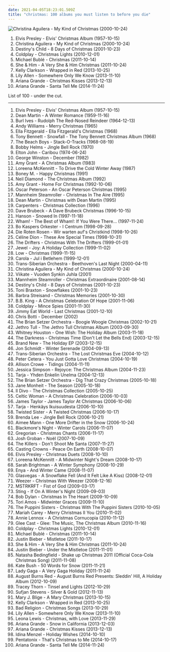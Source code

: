 ```yaml
---
date: 2021-04-05T18:23:01.509Z
title: "christmas: 100 albums you must listen to before you die"
---
```

![Christina Aguilera - My Kind of Christmas (2000-10-24)](http://coverartarchive.org/release/35009a6d-3c48-4180-a6dc-81d4734a97a6/2755304343-500.jpg "Christina Aguilera - My Kind of Christmas (2000-10-24)")
<ol class="albums">
<li data-cover="https://img.discogs.com/HYKvdizEzDpmnAU1DGDaiDKrAn4=/fit-in/350x362/filters:strip_icc():format(jpeg):mode_rgb():quality(90)/discogs-images/R-4999038-1385813760-4727.jpeg.jpg" data-tags="christmas" role="button">Elvis Presley - Elvis' Christmas Album (1957-10-15)</li>
<li data-cover="http://coverartarchive.org/release/35009a6d-3c48-4180-a6dc-81d4734a97a6/2755304343-500.jpg" data-tags="christmas" role="button">Christina Aguilera - My Kind of Christmas (2000-10-24)</li>
<li data-cover="https://img.discogs.com/8PvYQF5pOtQZTkbR5BeY-glwGDo=/fit-in/600x526/filters:strip_icc():format(jpeg):mode_rgb():quality(90)/discogs-images/R-4919003-1384164068-9819.jpeg.jpg" data-tags="christmas" role="button">Destiny's Child - 8 Days of Christmas (2001-10-23)</li>
<li data-cover="http://coverartarchive.org/release/60186f6c-bc07-482c-bebb-546f0f8db711/2874480896-500.jpg" data-tags="christmas" role="button">Coldplay - Christmas Lights (2010-12-01)</li>
<li data-cover="http://coverartarchive.org/release/1931b6f1-2940-461f-931f-e2c0adaa755f/4358923410-500.jpg" data-tags="christmas" role="button">Michael Bublé - Christmas (2011-10-14)</li>
<li data-cover="http://coverartarchive.org/release/5bf9dfbc-a02c-40e0-ba09-7348928b6093/4804310167-500.jpg" data-tags="christmas" role="button">She & Him - A Very She & Him Christmas (2011-10-24)</li>
<li data-cover="http://coverartarchive.org/release/52b7afe9-1e61-4a56-9194-d3f5e6db7487/5515861936-500.jpg" data-tags="christmas" role="button">Kelly Clarkson - Wrapped in Red (2013-10-25)</li>
<li data-cover="http://coverartarchive.org/release/7672ac66-398b-45e8-af78-b78c0788c41c/28251841928-500.jpg" data-tags="pop, christmas, lily allen" role="button">Lily Allen - Somewhere Only We Know (2013-11-10)</li>
<li data-cover="http://coverartarchive.org/release/6bc63447-9eda-43f1-8095-2674ea6c956d/6149561466-500.jpg" data-tags="christmas, ariana grande" role="button">Ariana Grande - Christmas Kisses (2013-12-13)</li>
<li data-cover="http://coverartarchive.org/release/79fd65e4-d145-46be-b8fa-b098c2ba5f12/10014987904-500.jpg" data-tags="pop, ariana grande" role="button">Ariana Grande - Santa Tell Me (2014-11-24)</li>
</ol>
List of 100 - under the cut.
<!-- more -->

_________________

<ol class="albums">
<li data-cover="https://img.discogs.com/HYKvdizEzDpmnAU1DGDaiDKrAn4=/fit-in/350x362/filters:strip_icc():format(jpeg):mode_rgb():quality(90)/discogs-images/R-4999038-1385813760-4727.jpeg.jpg" data-tags="christmas" role="button">
Elvis Presley - Elvis' Christmas Album (1957-10-15)
</li>
<li data-cover="https://img.discogs.com/SLHvUGuK0FpdT-L2DU2lyfOgXhE=/fit-in/600x600/filters:strip_icc():format(jpeg):mode_rgb():quality(90)/discogs-images/R-1930451-1419517650-7028.jpeg.jpg" data-tags="christmas" role="button">
Dean Martin - A Winter Romance (1959-11-16)
</li>
<li data-cover="http://coverartarchive.org/release/bd3a63d2-4c6e-499b-adeb-7cc79a545a89/21388879054-500.jpg" data-tags="christmas, holiday" role="button">
Burl Ives - Rudolph The Red-Nosed Reindeer (1964-12-13)
</li>
<li data-cover="https://img.discogs.com/TDWGzEU49-WhTXnflPEkdHvNEho=/fit-in/600x600/filters:strip_icc():format(jpeg):mode_rgb():quality(90)/discogs-images/R-6563329-1591075238-9601.jpeg.jpg" data-tags="christmas, andy williams" role="button">
Andy Williams - Merry Christmas (1965)
</li>
<li data-cover="https://img.discogs.com/n7hdx9Iq9dvxdPqJ3jLY94amJvs=/fit-in/600x517/filters:strip_icc():format(jpeg):mode_rgb():quality(90)/discogs-images/R-1870323-1249296552.jpeg.jpg" data-tags="christmas, jazz" role="button">
Ella Fitzgerald - Ella Fitzgerald's Christmas (1968)
</li>
<li data-cover="https://img.discogs.com/cfc9e7fd50d7c9c08931869b95f6849a01d0635d/images/spacer.gif" data-tags="jazz, christmas, oldies, tony bennett, golden oldies, mastersinger, vocalistas masculinos, t bennett" role="button">
Tony Bennett - Snowfall - The Tony Bennett Christmas Album (1968)
</li>
<li data-cover="http://coverartarchive.org/release/70538a32-f163-4896-a22f-90a1f529ca56/14713576932-500.jpg" data-tags="surf, beach boys, rock" role="button">
The Beach Boys - Stack-O-Tracks (1968-08-19)
</li>
<li data-cover="https://img.discogs.com/2GuWtE3c7zZ3hS8M_rf3YFaaKx8=/fit-in/600x600/filters:strip_icc():format(jpeg):mode_rgb():quality(90)/discogs-images/R-9408304-1480047513-1244.jpeg.jpg" data-tags="christmas" role="button">
Bobby Helms - Jingle Bell Rock (1970)
</li>
<li data-cover="https://img.discogs.com/8z-e2MwiciiuZZx75McxMAtuMyU=/fit-in/301x300/filters:strip_icc():format(jpeg):mode_rgb():quality(90)/discogs-images/R-3268465-1323164977.jpeg.jpg" data-tags="rock, elton john" role="button">
Elton John - Caribou (1974-06-24)
</li>
<li data-cover="http://coverartarchive.org/release/817db1fb-c7d4-4e20-9297-ebb49dbe13eb/9553263290-500.jpg" data-tags="solo piano" role="button">
George Winston - December (1982)
</li>
<li data-cover="http://coverartarchive.org/release/4707f079-4c60-4335-9acf-168ae0ddd57b/14896123325-500.jpg" data-tags="christmas" role="button">
Amy Grant - A Christmas Album (1983)
</li>
<li data-cover="http://coverartarchive.org/release/b104242b-563b-4fc8-907f-c0ec83313c46/3342241188-500.jpg" data-tags="christmas, celtic" role="button">
Loreena McKennitt - To Drive the Cold Winter Away (1987)
</li>
<li data-cover="http://coverartarchive.org/release/6eaebcb5-e0d6-4cc4-9896-b6a21cb9b9f2/11808092542-500.jpg" data-tags="christmas" role="button">
Boney M. - Happy Christmas (1991)
</li>
<li data-cover="http://coverartarchive.org/release/c71dc3d9-0f5e-4b60-8d19-1f3d51452769/18231871366-500.jpg" data-tags="christmas" role="button">
Neil Diamond - The Christmas Album (1992)
</li>
<li data-cover="http://coverartarchive.org/release/7e3fe3f1-6933-44f0-be24-70f1b8cab492/11201683677-500.jpg" data-tags="christmas" role="button">
Amy Grant - Home For Christmas (1992-10-06)
</li>
<li data-cover="http://coverartarchive.org/release/28ddf050-f182-47c4-91b6-28aae53e3675/22727282584-500.jpg" data-tags="christmas" role="button">
Oscar Peterson - An Oscar Peterson Christmas (1995)
</li>
<li data-cover="http://coverartarchive.org/release/68a12935-4b10-4baf-a615-16e3a8e33e00/9682153249-500.jpg" data-tags="christmas" role="button">
Mannheim Steamroller - Christmas In The Aire (1995)
</li>
<li data-cover="https://img.discogs.com/nyq6CKw6hY0sp4aOYPAzy0uhaT4=/fit-in/320x320/filters:strip_icc():format(jpeg):mode_rgb():quality(90)/discogs-images/R-6273650-1415381411-7036.jpeg.jpg" data-tags="christmas" role="button">
Dean Martin - Christmas with Dean Martin (1995)
</li>
<li data-cover="http://coverartarchive.org/release/d09e9d94-6c49-4e1e-bb12-4cbe4201ba79/12071824817-500.jpg" data-tags="christmas" role="button">
Carpenters - Christmas Collection (1996)
</li>
<li data-cover="http://coverartarchive.org/release/507ea730-87f3-3ac5-bb42-14c2d5777971/7447088196-500.jpg" data-tags="christmas" role="button">
Dave Brubeck - A Dave Brubeck Christmas (1996-10-15)
</li>
<li data-cover="http://coverartarchive.org/release/9a347c3d-a77e-4ae7-81df-331e96a16455/16665174665-500.jpg" data-tags="christmas" role="button">
Hanson - Snowed In (1997-11-18)
</li>
<li data-cover="https://img.discogs.com/jhz1ESeWMju8dgdTWs7KccxjBdI=/fit-in/600x600/filters:strip_icc():format(jpeg):mode_rgb():quality(90)/discogs-images/R-8777163-1495197926-7879.jpeg.jpg" data-tags="pop, 80s" role="button">
Wham! - The Best of Wham!: If You Were There... (1997-11-24)
</li>
<li data-cover="http://coverartarchive.org/release/5e6a6ecc-f11a-47b4-808d-5d07ff48f86c/15048503771-500.jpg" data-tags="christmas, jazz nightclub" role="button">
Bo Kaspers Orkester - I Centrum (1998-09-28)
</li>
<li data-cover="https://img.discogs.com/SGrap9bcc2APsdNcKBq2feoWg7A=/fit-in/600x600/filters:strip_icc():format(jpeg):mode_rgb():quality(90)/discogs-images/R-468975-1449766564-8059.jpeg.jpg" data-tags="christmas" role="button">
Die Roten Rosen - Wir warten auf's Christkind (1998-10-26)
</li>
<li data-cover="https://img.discogs.com/qcu4InFyNC16nBkhgsVdSutOlTU=/fit-in/500x487/filters:strip_icc():format(jpeg):mode_rgb():quality(90)/discogs-images/R-9557779-1482729909-2391.jpeg.jpg" data-tags="christmas" role="button">
Céline Dion - These Are Special Times (1998-10-31)
</li>
<li data-cover="https://img.discogs.com/M0DoVYV6xD7VT9AnG9IY_f1pOEY=/fit-in/225x225/filters:strip_icc():format(jpeg):mode_rgb():quality(90)/discogs-images/R-11484448-1517153251-9461.jpeg.jpg" data-tags="christmas" role="button">
The Drifters - Christmas With The Drifters (1999-01-01)
</li>
<li data-cover="http://coverartarchive.org/release/2d495786-b313-418a-b097-0a646566c082/17164554528-500.jpg" data-tags="christmas" role="button">
Jewel - Joy: A Holiday Collection (1999-11-02)
</li>
<li data-cover="https://img.discogs.com/ijwSpz0EVqFUi4n6dFYG7aTXXgQ=/fit-in/600x525/filters:strip_icc():format(jpeg):mode_rgb():quality(90)/discogs-images/R-395605-1135255743.jpeg.jpg" data-tags="christmas" role="button">
Low - Christmas (1999-11-15)
</li>
<li data-cover="http://coverartarchive.org/release/21c580ff-c0e9-41f1-92a2-cb52e8947da3/21347557850-500.jpg" data-tags="christmas" role="button">
Carola - Jul i Betlehem (1999-12-01)
</li>
<li data-cover="http://coverartarchive.org/release/8dc54860-4a3b-4757-bbe4-a3e852525f3a/3885285137-500.jpg" data-tags="symphonic metal, rock opera" role="button">
Trans-Siberian Orchestra - Beethoven's Last Night (2000-04-11)
</li>
<li data-cover="http://coverartarchive.org/release/35009a6d-3c48-4180-a6dc-81d4734a97a6/2755304343-500.jpg" data-tags="christmas" role="button">
Christina Aguilera - My Kind of Christmas (2000-10-24)
</li>
<li data-cover="https://img.discogs.com/y8eW4wQVl2doL_eZBSC9_3X1QUY=/fit-in/300x300/filters:strip_icc():format(jpeg):mode_rgb():quality(90)/discogs-images/R-4410350-1364142698-1001.jpeg.jpg" data-tags="christmas" role="button">
Viikate - Vuoden Synkin Juhla (2001)
</li>
<li data-cover="http://coverartarchive.org/release/d88d3c64-5a74-4826-bf94-d86f99065d43/3485050140-500.jpg" data-tags="christmas" role="button">
Mannheim Steamroller - Christmas Extraordinaire (2001-08-14)
</li>
<li data-cover="https://img.discogs.com/8PvYQF5pOtQZTkbR5BeY-glwGDo=/fit-in/600x526/filters:strip_icc():format(jpeg):mode_rgb():quality(90)/discogs-images/R-4919003-1384164068-9819.jpeg.jpg" data-tags="christmas" role="button">
Destiny's Child - 8 Days of Christmas (2001-10-23)
</li>
<li data-cover="http://coverartarchive.org/release/fafc7960-3f8b-4758-96df-c79c845dd82a/5588308601-500.jpg" data-tags="christmas" role="button">
Toni Braxton - Snowflakes (2001-10-23)
</li>
<li data-cover="http://coverartarchive.org/release/9502d221-6fca-47c5-84e3-a3d515eeca3b/25148548594-500.jpg" data-tags="christmas" role="button">
Barbra Streisand - Christmas Memories (2001-10-30)
</li>
<li data-cover="http://coverartarchive.org/release/47b288f1-9dcd-4c3e-8325-e60650b91d2b/11904167474-500.jpg" data-tags="christmas" role="button">
B.B. King - A Christmas Celebration Of Hope (2001-11-06)
</li>
<li data-cover="http://coverartarchive.org/release/84445eae-572b-404e-95f4-177a6c990d03/7812505407-500.jpg" data-tags="alternative rock" role="button">
Coldplay - Mince Spies (2001-11-30)
</li>
<li data-cover="http://coverartarchive.org/release/0f37e0bf-5f79-42e8-be0b-1782bc788355/1475380053-500.jpg" data-tags="christmas" role="button">
Jimmy Eat World - Last Christmas (2001-12-10)
</li>
<li data-cover="http://coverartarchive.org/release/c640ddaa-eef3-4604-84a5-e46fe08c3c3c/9487024052-500.jpg" data-tags="christmas" role="button">
Chris Botti - December (2002)
</li>
<li data-cover="https://via.placeholder.com/450" data-tags="christmas" role="button">
The Brian Setzer Orchestra - Boogie Woogie Christmas (2002-10-21)
</li>
<li data-cover="http://coverartarchive.org/release/a906761e-47e4-46a5-b509-6f60f46fa1e9/8731132141-500.jpg" data-tags="progressive rock, classic rock, rock, christmas, folk rock, jethro tull" role="button">
Jethro Tull - The Jethro Tull Christmas Album (2003-09-30)
</li>
<li data-cover="http://coverartarchive.org/release/69c6b871-dfc7-4bc1-bab9-d4d0ac461176/13559106665-500.jpg" data-tags="christmas" role="button">
Whitney Houston - One Wish: The Holiday Album (2003-11-18)
</li>
<li data-cover="https://img.discogs.com/RulD160L5S6In4IiQB1fmPO-XtY=/fit-in/600x462/filters:strip_icc():format(jpeg):mode_rgb():quality(90)/discogs-images/R-1717301-1391579218-7038.jpeg.jpg" data-tags="hard rock, christmas, christmas music, weihnacht, bjartes jul, inappropriate child choirs" role="button">
The Darkness - Christmas Time (Don't Let the Bells End) (2003-12-15)
</li>
<li data-cover="http://coverartarchive.org/release/a6a106d9-b42c-4472-a0d1-dfdbdf1187fd/6295106134-500.jpg" data-tags="christmas" role="button">
Brand New - The Holiday EP (2003-12-15)
</li>
<li data-cover="https://img.discogs.com/tZUbIgIOFwGcOdGUMoZq_sihhYs=/fit-in/600x608/filters:strip_icc():format(jpeg):mode_rgb():quality(90)/discogs-images/R-14803942-1581907039-7504.jpeg.jpg" data-tags="piano" role="button">
Jon Schmidt - Winter Serenade (2004-09-13)
</li>
<li data-cover="http://coverartarchive.org/release/4526e591-2a5f-4d73-98b6-df8e5410dc5c/18723612263-500.jpg" data-tags="christmas" role="button">
Trans-Siberian Orchestra - The Lost Christmas Eve (2004-10-12)
</li>
<li data-cover="http://coverartarchive.org/release/4f53e927-6bd8-4e62-99fb-18cf01afe460/5161480423-500.jpg" data-tags="christmas" role="button">
Peter Cetera - You Just Gotta Love Christmas (2004-10-19)
</li>
<li data-cover="http://coverartarchive.org/release/cf1d0781-961d-4396-930b-4533d3ee37fa/11404567568-500.jpg" data-tags="christmas" role="button">
Allison Crowe - Tidings (2004-11-11)
</li>
<li data-cover="http://coverartarchive.org/release/f44a8e26-9203-4820-b05d-623d46ced2fe/9752179891-500.jpg" data-tags="christmas" role="button">
Jessica Simpson - Rejoyce: The Christmas Album (2004-11-23)
</li>
<li data-cover="http://coverartarchive.org/release/8d076e7c-42d4-40bc-a912-7c7e4400b65b/11322629989-500.jpg" data-tags="christmas, new age, spiritual, relaxing, transym, taria" role="button">
Tarja - Yhden Enkelin Unelma (2004-12-13)
</li>
<li data-cover="http://coverartarchive.org/release/e62a3c85-299a-30e0-858b-384c330161c2/3375568289-500.jpg" data-tags="christmas" role="button">
The Brian Setzer Orchestra - Dig That Crazy Christmas (2005-10-18)
</li>
<li data-cover="https://img.discogs.com/k4cq25pKRzkGz8NGG3LarPtxo7g=/fit-in/600x450/filters:strip_icc():format(jpeg):mode_rgb():quality(90)/discogs-images/R-7752263-1502945674-7393.jpeg.jpg" data-tags="christmas" role="button">
Jane Monheit - The Season (2005-10-18)
</li>
<li data-cover="http://coverartarchive.org/release/c1253c24-e19a-49f6-9b16-f78901359eda/5794044462-500.jpg" data-tags="christmas" role="button">
Il Divo - The Christmas Collection (2005-10-25)
</li>
<li data-cover="http://coverartarchive.org/release/dd71e647-22fa-3975-803a-3df38034ca37/1339635847-500.jpg" data-tags="christmas" role="button">
Celtic Woman - A Christmas Celebration (2006-10-03)
</li>
<li data-cover="https://img.discogs.com/BzCTeZTUeMbKNQya5QbEtRoXZmQ=/fit-in/500x452/filters:strip_icc():format(jpeg):mode_rgb():quality(90)/discogs-images/R-7884515-1453564781-3160.jpeg.jpg" data-tags="christmas" role="button">
James Taylor - James Taylor At Christmas (2006-10-06)
</li>
<li data-cover="http://coverartarchive.org/release/0257cd0d-999b-426b-b098-3902c691996a/11322636619-500.jpg" data-tags="christmas" role="button">
Tarja - Henkäys Ikuisuudesta (2006-10-10)
</li>
<li data-cover="http://coverartarchive.org/release/0bb14712-6a5d-40de-a6b8-e1d197a917a7/24464277312-500.jpg" data-tags="christmas" role="button">
Twisted Sister - A Twisted Christmas (2006-10-17)
</li>
<li data-cover="http://coverartarchive.org/release/6310c4fc-cddf-47d8-8b81-0d458a3ff738/28446670325-500.jpg" data-tags="christmas" role="button">
Brenda Lee - Jingle Bell Rock (2006-10-21)
</li>
<li data-cover="https://img.discogs.com/IaEqoDFxs8cdVnmSfrZIWdWicXs=/fit-in/589x600/filters:strip_icc():format(jpeg):mode_rgb():quality(90)/discogs-images/R-2216801-1271632494.jpeg.jpg" data-tags="christmas" role="button">
Aimee Mann - One More Drifter in the Snow (2006-10-24)
</li>
<li data-cover="http://coverartarchive.org/release/be55e2b7-359f-4459-8e2e-e9eb681fc89e/19914537771-500.jpg" data-tags="christmas" role="button">
Blackmore's Night - Winter Carols (2006-11-07)
</li>
<li data-cover="http://coverartarchive.org/release/9ccc5899-7a4e-4a45-b8d0-3e164c828a43/9071339997-500.jpg" data-tags="christmas" role="button">
Gregorian - Christmas Chants (2006-11-17)
</li>
<li data-cover="http://coverartarchive.org/release/a46eae1e-d311-420e-8ab4-be16f58bcb38/5900493704-500.jpg" data-tags="christmas, christmas songs" role="button">
Josh Groban - Noël (2007-10-09)
</li>
<li data-cover="http://coverartarchive.org/release/1511dd98-36f7-42d8-93d3-f2ffcd2d2850/26544747762-500.jpg" data-tags="indie rock" role="button">
The Killers - Don't Shoot Me Santa (2007-11-27)
</li>
<li data-cover="http://coverartarchive.org/release/d6cf3c27-8c7a-449e-8994-da8ded69efa6/23780634376-500.jpg" data-tags="christmas" role="button">
Casting Crowns - Peace On Earth (2008-10-07)
</li>
<li data-cover="http://coverartarchive.org/release/1bc5bc46-5c16-48e3-98d0-1ab2318ab502/15709875070-500.jpg" data-tags="christmas" role="button">
Elvis Presley - Christmas Duets (2008-10-10)
</li>
<li data-cover="http://coverartarchive.org/release/2d2b3e0e-870c-31d2-a483-9791a8e08363/4610925301-500.jpg" data-tags="christmas, celtic, folk" role="button">
Loreena McKennitt - A Midwinter Night's Dream (2008-10-17)
</li>
<li data-cover="https://img.discogs.com/ehfns-p5LDPQs5iXRD9L-2q2pCg=/fit-in/600x532/filters:strip_icc():format(jpeg):mode_rgb():quality(90)/discogs-images/R-1554943-1228046368.jpeg.jpg" data-tags="christmas" role="button">
Sarah Brightman - A Winter Symphony (2008-10-29)
</li>
<li data-cover="http://coverartarchive.org/release/16d139e2-e940-36e4-b865-99f4dd667573/14012130666-500.jpg" data-tags="christmas" role="button">
Enya - And Winter Came (2008-11-07)
</li>
<li data-cover="https://img.discogs.com/OXIKakTn7UcEl4263sUT3lKcVj8=/fit-in/600x600/filters:strip_icc():format(jpeg):mode_rgb():quality(90)/discogs-images/R-2093424-1326083074.jpeg.jpg" data-tags="christmas" role="button">
Glasvegas - A Snowflake Fell (And It Felt Like A Kiss) (2008-12-01)
</li>
<li data-cover="http://coverartarchive.org/release/3ba5ab28-11fa-4e0b-b444-7ac23c20f148/3352621585-500.jpg" data-tags="christmas" role="button">
Weezer - Christmas With Weezer (2008-12-16)
</li>
<li data-cover="https://img.discogs.com/-DRPp_LWq8HBapQbL1grC57diKs=/fit-in/320x319/filters:strip_icc():format(jpeg):mode_rgb():quality(90)/discogs-images/R-1709934-1238425451.jpeg.jpg" data-tags="electronic" role="button">
MSTRKRFT - Fist of God (2009-03-17)
</li>
<li data-cover="https://img.discogs.com/TqHoppCselVVzOlRXazFz6FmckM=/fit-in/600x600/filters:strip_icc():format(jpeg):mode_rgb():quality(90)/discogs-images/R-1809556-1244749887.jpeg.jpg" data-tags="christmas" role="button">
Sting - If On A Winter's Night (2009-09-03)
</li>
<li data-cover="http://coverartarchive.org/release/21a128c8-9d86-3fbd-8aca-9f66226b7687/5726973508-500.jpg" data-tags="christmas" role="button">
Bob Dylan - Christmas In The Heart (2009-10-09)
</li>
<li data-cover="http://coverartarchive.org/release/140fb0d5-2f68-4fe6-a12e-ff5feb790a80/2576250976-500.jpg" data-tags="christmas" role="button">
Tori Amos - Midwinter Graces (2009-11-10)
</li>
<li data-cover="https://img.discogs.com/H5gIO9Z-jYctPBa-US-WGiaLCmQ=/fit-in/500x500/filters:strip_icc():format(jpeg):mode_rgb():quality(90)/discogs-images/R-2644301-1358101577-9483.jpeg.jpg" data-tags="christmas" role="button">
The Puppini Sisters - Christmas With The Puppini Sisters (2010-10-05)
</li>
<li data-cover="https://img.discogs.com/r9YimVnhiB61Je11nSbF0H8Ve5c=/fit-in/600x450/filters:strip_icc():format(jpeg):mode_rgb():quality(90)/discogs-images/R-10111244-1491808535-3174.jpeg.jpg" data-tags="christmas" role="button">
Mariah Carey - Merry Christmas II You (2010-11-02)
</li>
<li data-cover="https://img.discogs.com/C3EPe2m5lu4fi0khbqMEmDupNNw=/fit-in/400x400/filters:strip_icc():format(jpeg):mode_rgb():quality(90)/discogs-images/R-3013878-1311732599.jpeg.jpg" data-tags="christmas" role="button">
Annie Lennox - A Christmas Cornucopia (2010-11-12)
</li>
<li data-cover="https://img.discogs.com/7HQ42g8c1uZ39AudB3-Cw51xGmA=/fit-in/598x600/filters:strip_icc():format(jpeg):mode_rgb():quality(90)/discogs-images/R-2631982-1351175466-2472.jpeg.jpg" data-tags="christmas" role="button">
Glee Cast - Glee: The Music, The Christmas Album (2010-11-16)
</li>
<li data-cover="http://coverartarchive.org/release/60186f6c-bc07-482c-bebb-546f0f8db711/2874480896-500.jpg" data-tags="christmas" role="button">
Coldplay - Christmas Lights (2010-12-01)
</li>
<li data-cover="http://coverartarchive.org/release/1931b6f1-2940-461f-931f-e2c0adaa755f/4358923410-500.jpg" data-tags="christmas" role="button">
Michael Bublé - Christmas (2011-10-14)
</li>
<li data-cover="https://img.discogs.com/outBNYzHLb7rVs4AhQVd9M2dlsk=/fit-in/600x600/filters:strip_icc():format(jpeg):mode_rgb():quality(90)/discogs-images/R-17909215-1616141313-6319.jpeg.jpg" data-tags="hip-hop, hip hop, pop, rap, female vocalists, dance, christmas, justin bieber, jb, moips" role="button">
Justin Bieber - Mistletoe (2011-10-17)
</li>
<li data-cover="http://coverartarchive.org/release/5bf9dfbc-a02c-40e0-ba09-7348928b6093/4804310167-500.jpg" data-tags="christmas" role="button">
She & Him - A Very She & Him Christmas (2011-10-24)
</li>
<li data-cover="https://img.discogs.com/25g3xfNr6-W5jlnNWo2TS-cUP3w=/fit-in/600x600/filters:strip_icc():format(jpeg):mode_rgb():quality(90)/discogs-images/R-9435216-1480531888-2028.jpeg.jpg" data-tags="christmas" role="button">
Justin Bieber - Under the Mistletoe (2011-11-01)
</li>
<li data-cover="http://coverartarchive.org/release/b4e4afd0-c779-4f6d-a184-01c84e5e80a8/21527480162-500.jpg" data-tags="pop, christmas" role="button">
Natasha Bedingfield - Shake up Christmas 2011 (Official Coca-Cola Christmas Song) (2011-11-08)
</li>
<li data-cover="http://coverartarchive.org/release/4518b2c0-0091-4780-b31e-6dfc7e1d9cd5/21132684376-500.jpg" data-tags="alternative, art pop, winter" role="button">
Kate Bush - 50 Words for Snow (2011-11-21)
</li>
<li data-cover="http://coverartarchive.org/release/14857973-e45d-4c98-8a41-720f2174046a/9318639689-500.jpg" data-tags="christmas, lady gaga, jazz, acoustic" role="button">
Lady Gaga - A Very Gaga Holiday (2011-11-24)
</li>
<li data-cover="http://coverartarchive.org/release/04592d78-02c3-4f9c-8308-5e838b9f3a9e/2865772172-500.jpg" data-tags="christmas" role="button">
August Burns Red - August Burns Red Presents: Sleddin' Hill, A Holiday Album (2012-10-09)
</li>
<li data-cover="http://coverartarchive.org/release/a6c6d7a9-3093-4c7c-9e41-87a7cf0a38bd/5163933768-500.jpg" data-tags="christmas" role="button">
Tracey Thorn - Tinsel and Lights (2012-10-29)
</li>
<li data-cover="http://coverartarchive.org/release/e6147d09-1cda-4710-8d81-88f03edb4c88/2530204003-500.jpg" data-tags="christmas, asthmatic kitty, try to find this" role="button">
Sufjan Stevens - Silver & Gold (2012-11-13)
</li>
<li data-cover="http://coverartarchive.org/release/2af78326-8b11-4b7e-b87b-6a077614267e/7361043363-500.jpg" data-tags="christmas" role="button">
Mary J. Blige - A Mary Christmas (2013-10-15)
</li>
<li data-cover="http://coverartarchive.org/release/52b7afe9-1e61-4a56-9194-d3f5e6db7487/5515861936-500.jpg" data-tags="christmas" role="button">
Kelly Clarkson - Wrapped in Red (2013-10-25)
</li>
<li data-cover="http://coverartarchive.org/release/7499421f-067f-444a-a5de-f3bb0184e659/5741834686-500.jpg" data-tags="christmas" role="button">
Bad Religion - Christmas Songs (2013-10-29)
</li>
<li data-cover="http://coverartarchive.org/release/7672ac66-398b-45e8-af78-b78c0788c41c/28251841928-500.jpg" data-tags="pop, christmas, lily allen" role="button">
Lily Allen - Somewhere Only We Know (2013-11-10)
</li>
<li data-cover="http://coverartarchive.org/release/1d42507f-b4fb-45c1-93d0-4298b70d2beb/9811723589-500.jpg" data-tags="christmas" role="button">
Leona Lewis - Christmas, with Love (2013-11-29)
</li>
<li data-cover="http://coverartarchive.org/release/c6e9af33-f87c-4eb5-aef0-b90d3f910014/8170805775-500.jpg" data-tags="pop, female vocalists, christmas, ariana grande" role="button">
Ariana Grande - Snow in California (2013-12-03)
</li>
<li data-cover="http://coverartarchive.org/release/6bc63447-9eda-43f1-8095-2674ea6c956d/6149561466-500.jpg" data-tags="christmas, ariana grande" role="button">
Ariana Grande - Christmas Kisses (2013-12-13)
</li>
<li data-cover="http://coverartarchive.org/release/b3aae863-7b3e-41b6-ad7a-36c48a5c4ada/12760878284-500.jpg" data-tags="christmas" role="button">
Idina Menzel - Holiday Wishes (2014-10-10)
</li>
<li data-cover="http://coverartarchive.org/release/c16ccfab-3851-4485-9777-adb7c751e921/8663144571-500.jpg" data-tags="christmas" role="button">
Pentatonix - That's Christmas to Me (2014-10-17)
</li>
<li data-cover="http://coverartarchive.org/release/79fd65e4-d145-46be-b8fa-b098c2ba5f12/10014987904-500.jpg" data-tags="pop, ariana grande" role="button">
Ariana Grande - Santa Tell Me (2014-11-24)
</li>
</ol>
